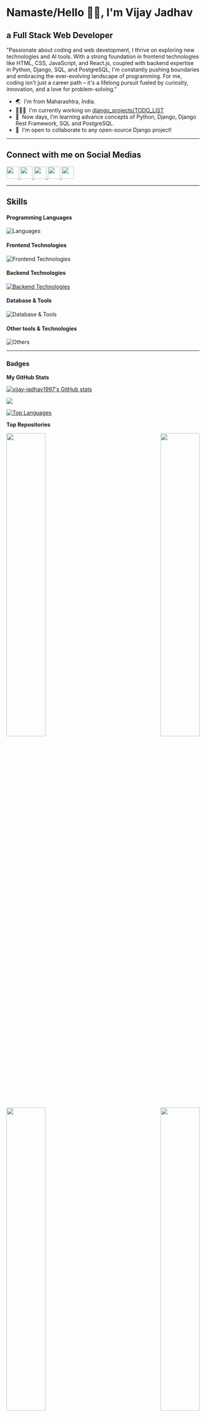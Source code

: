 Namaste/Hello 🙏🏻, I'm Vijay Jadhav
=============================

a Full Stack Web Developer
---------------

"Passionate about coding and web development, I thrive on exploring new technologies and AI tools. With a strong foundation in frontend technologies like HTML, CSS, JavaScript, and React.js, coupled with backend expertise in Python, Django, SQL, and PostgreSQL, I'm constantly pushing boundaries and embracing the ever-evolving landscape of programming. For me, coding isn't just a career path – it's a lifelong pursuit fueled by curiosity, innovation, and a love for problem-solving."

* 🌏  I'm from Maharashtra, India.
* 👨🏻‍💻  I'm currently working on [django_projects/TODO_LIST](https://github.com/vijay-jadhav1997/django_projects/tree/main/TODO_LIST)
* 🧠  Now days, I'm learning advance concepts of Python, Django, Django Rest Framework, SQL and PostgreSQL.
* 🤝  I'm open to collaborate to any open-source Django project!

<hr>

## Connect with me on Social Medias
<!-- - [vijay05111997@gmail.com](mailto:vijay05111997@gmail.com) -->
<!-- - [LinkedIn](https://www.linkedin.com/in/vijay-jadhav1997) -->
<!-- - [X](https://x.com/vijayjadhav1997) -->
<!-- - [Personal Website](https://www.jacobsomer.com) -->


<p align="left"> <a href="https://www.github.com/vijay-jadhav1997" target="_blank" rel="noreferrer"> <picture> <source media="(prefers-color-scheme: dark)" srcset="https://raw.githubusercontent.com/danielcranney/readme-generator/main/public/icons/socials/github-dark.svg" /> <source media="(prefers-color-scheme: light)" srcset="https://raw.githubusercontent.com/danielcranney/readme-generator/main/public/icons/socials/github.svg" /> <img src="https://raw.githubusercontent.com/danielcranney/readme-generator/main/public/icons/socials/github.svg" width="32" height="32" /> </picture> </a> <a href="http://www.instagram.com/vijay_j_1997" target="_blank" rel="noreferrer"> <picture> <source media="(prefers-color-scheme: dark)" srcset="https://raw.githubusercontent.com/danielcranney/readme-generator/main/public/icons/socials/instagram-dark.svg" /> <source media="(prefers-color-scheme: light)" srcset="https://raw.githubusercontent.com/danielcranney/readme-generator/main/public/icons/socials/instagram.svg" /> <img src="https://raw.githubusercontent.com/danielcranney/readme-generator/main/public/icons/socials/instagram.svg" width="32" height="32" /> </picture> </a> <a href="https://www.linkedin.com/in/vijay-jadhav1997" target="_blank" rel="noreferrer"> <picture> <source media="(prefers-color-scheme: dark)" srcset="https://raw.githubusercontent.com/danielcranney/readme-generator/main/public/icons/socials/linkedin-dark.svg" /> <source media="(prefers-color-scheme: light)" srcset="https://raw.githubusercontent.com/danielcranney/readme-generator/main/public/icons/socials/linkedin.svg" /> <img src="https://raw.githubusercontent.com/danielcranney/readme-generator/main/public/icons/socials/linkedin.svg" width="32" height="32" /> </picture> </a> <a href="https://www.stackoverflow.com/users/23106286/vijay-jadhav" target="_blank" rel="noreferrer"> <picture> <source media="(prefers-color-scheme: dark)" srcset="https://raw.githubusercontent.com/danielcranney/readme-generator/main/public/icons/socials/stackoverflow-dark.svg" /> <source media="(prefers-color-scheme: light)" srcset="https://raw.githubusercontent.com/danielcranney/readme-generator/main/public/icons/socials/stackoverflow.svg" /> <img src="https://raw.githubusercontent.com/danielcranney/readme-generator/main/public/icons/socials/stackoverflow.svg" width="32" height="32" /> </picture> </a> <a href="https://www.youtube.com/@VijayJadhav-pw2jn" target="_blank" rel="noreferrer"> <picture> <source media="(prefers-color-scheme: dark)" srcset="https://raw.githubusercontent.com/danielcranney/readme-generator/main/public/icons/socials/youtube-dark.svg" /> <source media="(prefers-color-scheme: light)" srcset="https://raw.githubusercontent.com/danielcranney/readme-generator/main/public/icons/socials/youtube.svg" /> <img src="https://raw.githubusercontent.com/danielcranney/readme-generator/main/public/icons/socials/youtube.svg" width="32" height="32" /> </picture> </a></p>


<hr>

## Skills

#### Programming Languages
![Languages](https://skillicons.dev/icons?i=python,js)

#### Frontend Technologies
![Frontend Technologies](https://skillicons.dev/icons?i=react,redux,html,css,tailwind,bootstrap&perline=3)

#### Backend Technologies
[![Backend Technologies](https://skillicons.dev/icons?i=django)](https://skillicons.dev)

#### Database & Tools
![Database & Tools](https://skillicons.dev/icons?i=postgres,)

#### Other tools & Technologies
![Others](https://skillicons.dev/icons?i=git,github,md,vscode,vite,npm)




<!-- 
### Skills


<p align="left">
<a href="https://www.python.org/" target="_blank" rel="noreferrer"><img src="https://raw.githubusercontent.com/danielcranney/readme-generator/main/public/icons/skills/python-colored.svg" width="36" height="36" alt="Python" /></a><a href="https://developer.mozilla.org/en-US/docs/Web/JavaScript" target="_blank" rel="noreferrer"><img src="https://raw.githubusercontent.com/danielcranney/readme-generator/main/public/icons/skills/javascript-colored.svg" width="36" height="36" alt="JavaScript" /></a><a href="https://git-scm.com/" target="_blank" rel="noreferrer"><img src="https://raw.githubusercontent.com/danielcranney/readme-generator/main/public/icons/skills/git-colored.svg" width="36" height="36" alt="Git" /></a><a href="https://code.visualstudio.com/" target="_blank" rel="noreferrer"><img src="https://raw.githubusercontent.com/danielcranney/readme-generator/main/public/icons/skills/visualstudiocode.svg" width="36" height="36" alt="VS Code" /></a><a href="https://developer.mozilla.org/en-US/docs/Glossary/HTML5" target="_blank" rel="noreferrer"><img src="https://raw.githubusercontent.com/danielcranney/readme-generator/main/public/icons/skills/html5-colored.svg" width="36" height="36" alt="HTML5" /></a><a href="https://www.w3.org/TR/CSS/#css" target="_blank" rel="noreferrer"><img src="https://raw.githubusercontent.com/danielcranney/readme-generator/main/public/icons/skills/css3-colored.svg" width="36" height="36" alt="CSS3" /></a><a href="https://reactjs.org/" target="_blank" rel="noreferrer"><img src="https://raw.githubusercontent.com/danielcranney/readme-generator/main/public/icons/skills/react-colored.svg" width="36" height="36" alt="React" /></a><a href="https://redux.js.org/" target="_blank" rel="noreferrer"><img src="https://raw.githubusercontent.com/danielcranney/readme-generator/main/public/icons/skills/redux-colored.svg" width="36" height="36" alt="Redux" /></a><a href="https://sass-lang.com/" target="_blank" rel="noreferrer"><img src="https://raw.githubusercontent.com/danielcranney/readme-generator/main/public/icons/skills/sass-colored.svg" width="36" height="36" alt="Sass" /></a><a href="https://tailwindcss.com/" target="_blank" rel="noreferrer"><img src="https://raw.githubusercontent.com/danielcranney/readme-generator/main/public/icons/skills/tailwindcss-colored.svg" width="36" height="36" alt="TailwindCSS" /></a><a href="https://getbootstrap.com/" target="_blank" rel="noreferrer"><img src="https://raw.githubusercontent.com/danielcranney/readme-generator/main/public/icons/skills/bootstrap-colored.svg" width="36" height="36" alt="Bootstrap" /></a><a href="https://babeljs.io/" target="_blank" rel="noreferrer"><img src="https://raw.githubusercontent.com/danielcranney/readme-generator/main/public/icons/skills/babel-colored.svg" width="36" height="36" alt="Babel" /></a><a href="https://www.postgresql.org/" target="_blank" rel="noreferrer"><img src="https://raw.githubusercontent.com/danielcranney/readme-generator/main/public/icons/skills/postgresql-colored.svg" width="36" height="36" alt="PostgreSQL" /></a><a href="https://www.djangoproject.com/" target="_blank" rel="noreferrer"><img src="https://raw.githubusercontent.com/danielcranney/readme-generator/main/public/icons/skills/django-colored.svg" width="36" height="36" alt="Django" /></a>
</p> -->

<hr>

### Badges

<b>My GitHub Stats</b>

<a href="http://www.github.com/vijay-jadhav1997"><img src="https://github-readme-stats.vercel.app/api?username=vijay-jadhav1997&show_icons=true&hide=&count_private=true&title_color=0891b2&text_color=ffffff&icon_color=ec4899&bg_color=1c1917&hide_border=true&show_icons=true" alt="vijay-jadhav1997's GitHub stats" /></a>

<a href="http://www.github.com/vijay-jadhav1997"><img src="https://github-readme-streak-stats.herokuapp.com/?user=vijay-jadhav1997&stroke=ffffff&background=1c1917&ring=0891b2&fire=0891b2&currStreakNum=ffffff&currStreakLabel=0891b2&sideNums=ffffff&sideLabels=ffffff&dates=ffffff&hide_border=true" /></a>

<a href="https://github.com/vijay-jadhav1997" align="left"><img src="https://github-readme-stats.vercel.app/api/top-langs/?username=vijay-jadhav1997&langs_count=10&title_color=0891b2&text_color=ffffff&icon_color=ec4899&bg_color=1c1917&hide_border=true&locale=en&custom_title=Top%20%Languages" alt="Top Languages" /></a>

<b>Top Repositories</b>

<div width="100%" align="center"><a href="https://github.com/vijay-jadhav1997/Weather-App-Final-Project-For-CS50P" align="left"><img align="left" width="45%" src="https://github-readme-stats.vercel.app/api/pin/?username=vijay-jadhav1997&repo=Weather-App-Final-Project-For-CS50P&title_color=0891b2&text_color=ffffff&icon_color=ec4899&bg_color=1c1917&hide_border=true&locale=en" /></a><a href="https://github.com/vijay-jadhav1997/CS50-s_introduction_to_programming_with_Python" align="right"><img align="right" width="45%" src="https://github-readme-stats.vercel.app/api/pin/?username=vijay-jadhav1997&repo=CS50-s_introduction_to_programming_with_Python&title_color=0891b2&text_color=ffffff&icon_color=ec4899&bg_color=1c1917&hide_border=true&locale=en" /></a></div><br /><br /><br /><br /><br /><br /><br />

<br /><br /><br />

<div width="100%" align="center"><a href="https://github.com/vijay-jadhav1997/react.js-simple-projects" align="left"><img align="left" width="45%" src="https://github-readme-stats.vercel.app/api/pin/?username=vijay-jadhav1997&repo=react.js-simple-projects&title_color=0891b2&text_color=ffffff&icon_color=ec4899&bg_color=1c1917&hide_border=true&locale=en" /></a><a href="https://github.com/vijay-jadhav1997/simple-js-projects" align="right"><img align="right" width="45%" src="https://github-readme-stats.vercel.app/api/pin/?username=vijay-jadhav1997&repo=simple-js-projects&title_color=0891b2&text_color=ffffff&icon_color=ec4899&bg_color=1c1917&hide_border=true&locale=en" /></a></div>

<!---
vijay-jadhav1997/vijay-jadhav1997 is a ✨ special ✨ repository because its `README.md` (this file) appears on your GitHub profile.
You can click the Preview link to take a look at your changes.
--->
